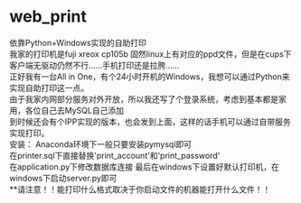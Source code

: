 # web_print
依靠Python+Windows实现的自助打印  
我家的打印机是fuji xreox cp105b 固然linux上有对应的ppd文件，但是在cups下客户端无驱动仍然不行……手机打印还是拉胯……  
正好我有一台All in One，有个24小时开机的Windows，我想可以通过Python来实现自助打印这一点。  
由于我家内网部分服务对外开放，所以我还写了个登录系统，考虑到基本都是家用，各位自己去MySQL自己添加  
到时候还会有个IPP实现的版本，也会发到上面，这样的话手机可以通过自带服务实现打印。  
安装：
Anaconda环境下一般只要安装pymysql即可    
在printer.sql下直接替换'print_account'和'print_password'  
在application.py下修改数据库连接
最后在windows下设置好默认打印机，在windows下启动server.py即可  
**请注意！！能打印什么格式取决于你启动文件的机器能打开什么文件！！

